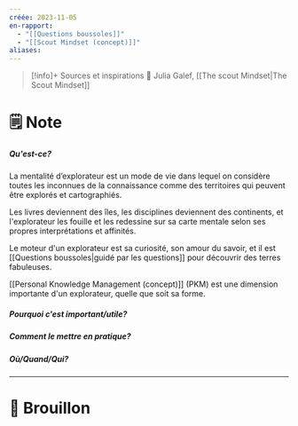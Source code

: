 ```yaml
---
créée: 2023-11-05
en-rapport:
  - "[[Questions boussoles]]"
  - "[[Scout Mindset (concept)]]"
aliases: 
---
```

> [!info]+ Sources et inspirations
> 📖 Julia Galef, [[The scout Mindset|The Scout Mindset]]

# 🗒️ Note
##### Qu'est-ce?
La mentalité d’explorateur est un mode de vie dans lequel on considère toutes les inconnues de la connaissance comme des territoires qui peuvent être explorés et cartographiés. 

Les livres deviennent des îles, les disciplines deviennent des continents, et l'explorateur les fouille et les redessine sur sa carte mentale selon ses propres interprétations et affinités.

Le moteur d'un explorateur est sa curiosité, son amour du savoir, et il est [[Questions boussoles|guidé par les questions]] pour découvrir des terres fabuleuses.

[[Personal Knowledge Management (concept)]] (PKM) est une dimension importante d'un explorateur, quelle que soit sa forme.
##### Pourquoi c'est important/utile?

##### Comment le mettre en pratique?

##### Où/Quand/Qui?

---
# 💭 Brouillon